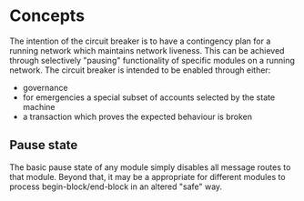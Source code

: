 # Concepts

The intention of the circuit breaker is to have a contingency plan for a running network which maintains network liveness. This can be achieved through selectively "pausing" functionality of specific modules on a running network. The circuit breaker is intended to be enabled through either:

 - governance
 - for emergencies a special subset of accounts selected by the state machine
 - a transaction which proves the expected behaviour is broken

## Pause state

The basic pause state of any module simply disables all message routes to that module. Beyond that, it may be a appropriate for different modules to process begin-block/end-block in an altered "safe" way. 

